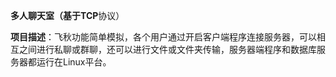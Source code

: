 **多人聊天室（基于TCP**协议）

**项目描述**：飞秋功能简单模拟，各个用户通过开启客户端程序连接服务器，可以相互之间进行私聊或群聊，还可以进行文件或文件夹传输，服务器端程序和数据库服务器都运行在Linux平台。 